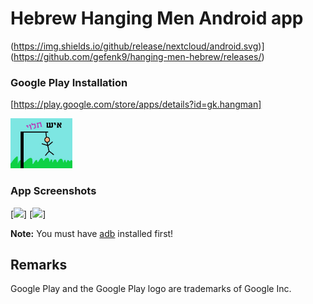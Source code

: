 # Hebrew Hanging Men Android app 
(https://img.shields.io/github/release/nextcloud/android.svg)](https://github.com/gefenk9/hanging-men-hebrew/releases/)

### Google Play Installation 

[https://play.google.com/store/apps/details?id=gk.hangman]

[<img src="/app/src/main/res/drawable/open.jpg" 
      alt="Download from Google Play" 
      height="80">](https://play.google.com/store/apps/details?id=gk.hangman)



### App Screenshots
[<img src="https://lh3.googleusercontent.com/FBJbSuXhtOIj2QVBYlpaHiM6Zy71VcYxCk_ugdramwNQatV1PTLMIc7m53kQQa-8VAU=w1517-h707-rw">]
[<img src="https://lh3.googleusercontent.com/bqdBx4rTGqO-EHa5SEEYSy9yoHLWADVFqZY84KcPMsME3_DiHACn6f4-DnSbZopmtw=w1517-h707-rw">]

**Note:** You must have [adb](https://developer.android.com/studio/releases/platform-tools.html) installed first!

## Remarks

Google Play and the Google Play logo are trademarks of Google Inc.
